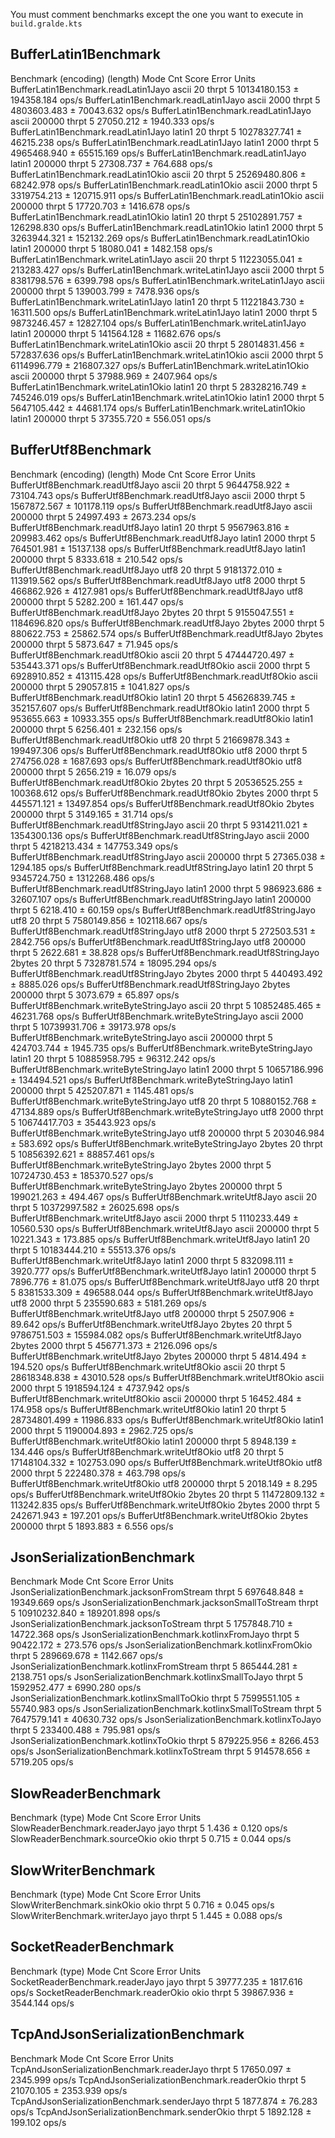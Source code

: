 You must comment benchmarks except the one you want to execute in `build.gralde.kts`

## BufferLatin1Benchmark

Benchmark                              (encoding)  (length)   Mode  Cnt         Score        Error  Units
BufferLatin1Benchmark.readLatin1Jayo        ascii        20  thrpt    5  10134180.153 ± 194358.184  ops/s
BufferLatin1Benchmark.readLatin1Jayo        ascii      2000  thrpt    5   4803603.483 ±  70043.632  ops/s
BufferLatin1Benchmark.readLatin1Jayo        ascii    200000  thrpt    5     27050.212 ±   1940.333  ops/s
BufferLatin1Benchmark.readLatin1Jayo       latin1        20  thrpt    5  10278327.741 ±  46215.238  ops/s
BufferLatin1Benchmark.readLatin1Jayo       latin1      2000  thrpt    5   4965468.940 ±  65515.169  ops/s
BufferLatin1Benchmark.readLatin1Jayo       latin1    200000  thrpt    5     27308.737 ±    764.688  ops/s
BufferLatin1Benchmark.readLatin1Okio        ascii        20  thrpt    5  25269480.806 ±  68242.978  ops/s
BufferLatin1Benchmark.readLatin1Okio        ascii      2000  thrpt    5   3319754.213 ± 120715.911  ops/s
BufferLatin1Benchmark.readLatin1Okio        ascii    200000  thrpt    5     17720.703 ±   1416.678  ops/s
BufferLatin1Benchmark.readLatin1Okio       latin1        20  thrpt    5  25102891.757 ± 126298.830  ops/s
BufferLatin1Benchmark.readLatin1Okio       latin1      2000  thrpt    5   3263944.321 ± 152132.269  ops/s
BufferLatin1Benchmark.readLatin1Okio       latin1    200000  thrpt    5     18080.041 ±   1482.158  ops/s
BufferLatin1Benchmark.writeLatin1Jayo       ascii        20  thrpt    5  11223055.041 ± 213283.427  ops/s
BufferLatin1Benchmark.writeLatin1Jayo       ascii      2000  thrpt    5   8381798.576 ±   6399.798  ops/s
BufferLatin1Benchmark.writeLatin1Jayo       ascii    200000  thrpt    5    139003.799 ±   7478.936  ops/s
BufferLatin1Benchmark.writeLatin1Jayo      latin1        20  thrpt    5  11221843.730 ±  16311.500  ops/s
BufferLatin1Benchmark.writeLatin1Jayo      latin1      2000  thrpt    5   9873246.457 ±  12827.104  ops/s
BufferLatin1Benchmark.writeLatin1Jayo      latin1    200000  thrpt    5    141564.128 ±  11682.676  ops/s
BufferLatin1Benchmark.writeLatin1Okio       ascii        20  thrpt    5  28014831.456 ± 572837.636  ops/s
BufferLatin1Benchmark.writeLatin1Okio       ascii      2000  thrpt    5   6114996.779 ± 216807.327  ops/s
BufferLatin1Benchmark.writeLatin1Okio       ascii    200000  thrpt    5     37988.969 ±   2407.964  ops/s
BufferLatin1Benchmark.writeLatin1Okio      latin1        20  thrpt    5  28328216.749 ± 745246.019  ops/s
BufferLatin1Benchmark.writeLatin1Okio      latin1      2000  thrpt    5   5647105.442 ±  44681.174  ops/s
BufferLatin1Benchmark.writeLatin1Okio      latin1    200000  thrpt    5     37355.720 ±    556.051  ops/s

## BufferUtf8Benchmark

Benchmark                                (encoding)  (length)   Mode  Cnt         Score         Error  Units
BufferUtf8Benchmark.readUtf8Jayo              ascii        20  thrpt    5   9644758.922 ±   73104.743  ops/s
BufferUtf8Benchmark.readUtf8Jayo              ascii      2000  thrpt    5   1567872.567 ±  101178.119  ops/s
BufferUtf8Benchmark.readUtf8Jayo              ascii    200000  thrpt    5     24997.493 ±    2673.234  ops/s
BufferUtf8Benchmark.readUtf8Jayo             latin1        20  thrpt    5   9567963.816 ±  209983.462  ops/s
BufferUtf8Benchmark.readUtf8Jayo             latin1      2000  thrpt    5    764501.981 ±   15137.138  ops/s
BufferUtf8Benchmark.readUtf8Jayo             latin1    200000  thrpt    5      8333.618 ±     210.542  ops/s
BufferUtf8Benchmark.readUtf8Jayo               utf8        20  thrpt    5   9181372.010 ±  113919.562  ops/s
BufferUtf8Benchmark.readUtf8Jayo               utf8      2000  thrpt    5    466862.926 ±    4127.981  ops/s
BufferUtf8Benchmark.readUtf8Jayo               utf8    200000  thrpt    5      5282.200 ±     161.447  ops/s
BufferUtf8Benchmark.readUtf8Jayo             2bytes        20  thrpt    5   9155047.551 ± 1184696.820  ops/s
BufferUtf8Benchmark.readUtf8Jayo             2bytes      2000  thrpt    5    880622.753 ±   25862.574  ops/s
BufferUtf8Benchmark.readUtf8Jayo             2bytes    200000  thrpt    5      5873.647 ±      71.945  ops/s
BufferUtf8Benchmark.readUtf8Okio              ascii        20  thrpt    5  47444720.497 ±  535443.371  ops/s
BufferUtf8Benchmark.readUtf8Okio              ascii      2000  thrpt    5   6928910.852 ±  413115.428  ops/s
BufferUtf8Benchmark.readUtf8Okio              ascii    200000  thrpt    5     29057.815 ±    1041.827  ops/s
BufferUtf8Benchmark.readUtf8Okio             latin1        20  thrpt    5  45626839.745 ±  352157.607  ops/s
BufferUtf8Benchmark.readUtf8Okio             latin1      2000  thrpt    5    953655.663 ±   10933.355  ops/s
BufferUtf8Benchmark.readUtf8Okio             latin1    200000  thrpt    5      6256.401 ±     232.156  ops/s
BufferUtf8Benchmark.readUtf8Okio               utf8        20  thrpt    5  21669878.343 ±  199497.306  ops/s
BufferUtf8Benchmark.readUtf8Okio               utf8      2000  thrpt    5    274756.028 ±    1687.693  ops/s
BufferUtf8Benchmark.readUtf8Okio               utf8    200000  thrpt    5      2656.219 ±      16.079  ops/s
BufferUtf8Benchmark.readUtf8Okio             2bytes        20  thrpt    5  20536525.255 ±  100368.612  ops/s
BufferUtf8Benchmark.readUtf8Okio             2bytes      2000  thrpt    5    445571.121 ±   13497.854  ops/s
BufferUtf8Benchmark.readUtf8Okio             2bytes    200000  thrpt    5      3149.165 ±      31.714  ops/s
BufferUtf8Benchmark.readUtf8StringJayo        ascii        20  thrpt    5   9314211.021 ± 1354300.136  ops/s
BufferUtf8Benchmark.readUtf8StringJayo        ascii      2000  thrpt    5   4218213.434 ±  147753.349  ops/s
BufferUtf8Benchmark.readUtf8StringJayo        ascii    200000  thrpt    5     27365.038 ±    1294.185  ops/s
BufferUtf8Benchmark.readUtf8StringJayo       latin1        20  thrpt    5   9345724.750 ± 1312268.486  ops/s
BufferUtf8Benchmark.readUtf8StringJayo       latin1      2000  thrpt    5    986923.686 ±   32607.107  ops/s
BufferUtf8Benchmark.readUtf8StringJayo       latin1    200000  thrpt    5      6218.410 ±      60.159  ops/s
BufferUtf8Benchmark.readUtf8StringJayo         utf8        20  thrpt    5   7580149.856 ±  102118.667  ops/s
BufferUtf8Benchmark.readUtf8StringJayo         utf8      2000  thrpt    5    272503.531 ±    2842.756  ops/s
BufferUtf8Benchmark.readUtf8StringJayo         utf8    200000  thrpt    5      2622.681 ±      38.828  ops/s
BufferUtf8Benchmark.readUtf8StringJayo       2bytes        20  thrpt    5   7328781.574 ±   18095.294  ops/s
BufferUtf8Benchmark.readUtf8StringJayo       2bytes      2000  thrpt    5    440493.492 ±    8885.026  ops/s
BufferUtf8Benchmark.readUtf8StringJayo       2bytes    200000  thrpt    5      3073.679 ±      65.897  ops/s
BufferUtf8Benchmark.writeByteStringJayo       ascii        20  thrpt    5  10852485.465 ±   46231.768  ops/s
BufferUtf8Benchmark.writeByteStringJayo       ascii      2000  thrpt    5  10739931.706 ±   39173.978  ops/s
BufferUtf8Benchmark.writeByteStringJayo       ascii    200000  thrpt    5    424703.744 ±    1945.735  ops/s
BufferUtf8Benchmark.writeByteStringJayo      latin1        20  thrpt    5  10885958.795 ±   96312.242  ops/s
BufferUtf8Benchmark.writeByteStringJayo      latin1      2000  thrpt    5  10657186.996 ±  134494.521  ops/s
BufferUtf8Benchmark.writeByteStringJayo      latin1    200000  thrpt    5    425207.871 ±    1145.481  ops/s
BufferUtf8Benchmark.writeByteStringJayo        utf8        20  thrpt    5  10880152.768 ±   47134.889  ops/s
BufferUtf8Benchmark.writeByteStringJayo        utf8      2000  thrpt    5  10674417.703 ±   35443.923  ops/s
BufferUtf8Benchmark.writeByteStringJayo        utf8    200000  thrpt    5    203046.984 ±     583.692  ops/s
BufferUtf8Benchmark.writeByteStringJayo      2bytes        20  thrpt    5  10856392.621 ±   88857.461  ops/s
BufferUtf8Benchmark.writeByteStringJayo      2bytes      2000  thrpt    5  10724730.453 ±  185370.527  ops/s
BufferUtf8Benchmark.writeByteStringJayo      2bytes    200000  thrpt    5    199021.263 ±     494.467  ops/s
BufferUtf8Benchmark.writeUtf8Jayo             ascii        20  thrpt    5  10372997.582 ±   26025.698  ops/s
BufferUtf8Benchmark.writeUtf8Jayo             ascii      2000  thrpt    5   1110233.449 ±   10560.530  ops/s
BufferUtf8Benchmark.writeUtf8Jayo             ascii    200000  thrpt    5     10221.343 ±     173.885  ops/s
BufferUtf8Benchmark.writeUtf8Jayo            latin1        20  thrpt    5  10183444.210 ±   55513.376  ops/s
BufferUtf8Benchmark.writeUtf8Jayo            latin1      2000  thrpt    5    832098.111 ±    3920.777  ops/s
BufferUtf8Benchmark.writeUtf8Jayo            latin1    200000  thrpt    5      7896.776 ±      81.075  ops/s
BufferUtf8Benchmark.writeUtf8Jayo              utf8        20  thrpt    5   8381533.309 ±  496588.044  ops/s
BufferUtf8Benchmark.writeUtf8Jayo              utf8      2000  thrpt    5    235590.683 ±    5181.269  ops/s
BufferUtf8Benchmark.writeUtf8Jayo              utf8    200000  thrpt    5      2507.906 ±      89.642  ops/s
BufferUtf8Benchmark.writeUtf8Jayo            2bytes        20  thrpt    5   9786751.503 ±  155984.082  ops/s
BufferUtf8Benchmark.writeUtf8Jayo            2bytes      2000  thrpt    5    456771.373 ±    2126.096  ops/s
BufferUtf8Benchmark.writeUtf8Jayo            2bytes    200000  thrpt    5      4814.494 ±     194.520  ops/s
BufferUtf8Benchmark.writeUtf8Okio             ascii        20  thrpt    5  28618348.838 ±   43010.528  ops/s
BufferUtf8Benchmark.writeUtf8Okio             ascii      2000  thrpt    5   1918594.124 ±    4737.942  ops/s
BufferUtf8Benchmark.writeUtf8Okio             ascii    200000  thrpt    5     16452.484 ±     174.958  ops/s
BufferUtf8Benchmark.writeUtf8Okio            latin1        20  thrpt    5  28734801.499 ±   11986.833  ops/s
BufferUtf8Benchmark.writeUtf8Okio            latin1      2000  thrpt    5   1190004.893 ±    2962.725  ops/s
BufferUtf8Benchmark.writeUtf8Okio            latin1    200000  thrpt    5      8948.139 ±     134.446  ops/s
BufferUtf8Benchmark.writeUtf8Okio              utf8        20  thrpt    5  17148104.332 ±  102753.090  ops/s
BufferUtf8Benchmark.writeUtf8Okio              utf8      2000  thrpt    5    222480.378 ±     463.798  ops/s
BufferUtf8Benchmark.writeUtf8Okio              utf8    200000  thrpt    5      2018.149 ±       8.295  ops/s
BufferUtf8Benchmark.writeUtf8Okio            2bytes        20  thrpt    5  11472809.132 ±  113242.835  ops/s
BufferUtf8Benchmark.writeUtf8Okio            2bytes      2000  thrpt    5    242671.943 ±     197.201  ops/s
BufferUtf8Benchmark.writeUtf8Okio            2bytes    200000  thrpt    5      1893.883 ±       6.556  ops/s

## JsonSerializationBenchmark

Benchmark                                         Mode  Cnt         Score        Error  Units
JsonSerializationBenchmark.jacksonFromStream     thrpt    5    697648.848 ±  19349.669  ops/s
JsonSerializationBenchmark.jacksonSmallToStream  thrpt    5  10910232.840 ± 189201.898  ops/s
JsonSerializationBenchmark.jacksonToStream       thrpt    5   1757848.710 ±  14722.368  ops/s
JsonSerializationBenchmark.kotlinxFromJayo       thrpt    5     90422.172 ±    273.576  ops/s
JsonSerializationBenchmark.kotlinxFromOkio       thrpt    5    289669.678 ±   1142.667  ops/s
JsonSerializationBenchmark.kotlinxFromStream     thrpt    5    865444.281 ±   2138.751  ops/s
JsonSerializationBenchmark.kotlinxSmallToJayo    thrpt    5   1592952.477 ±   6990.280  ops/s
JsonSerializationBenchmark.kotlinxSmallToOkio    thrpt    5   7599551.105 ±  55740.983  ops/s
JsonSerializationBenchmark.kotlinxSmallToStream  thrpt    5   7647579.141 ±  40630.732  ops/s
JsonSerializationBenchmark.kotlinxToJayo         thrpt    5    233400.488 ±    795.981  ops/s
JsonSerializationBenchmark.kotlinxToOkio         thrpt    5    879225.956 ±   8266.453  ops/s
JsonSerializationBenchmark.kotlinxToStream       thrpt    5    914578.656 ±   5719.205  ops/s

## SlowReaderBenchmark

Benchmark                       (type)   Mode  Cnt  Score   Error  Units
SlowReaderBenchmark.readerJayo    jayo  thrpt    5  1.436 ± 0.120  ops/s
SlowReaderBenchmark.sourceOkio    okio  thrpt    5  0.715 ± 0.044  ops/s

## SlowWriterBenchmark

Benchmark                       (type)   Mode  Cnt  Score   Error  Units
SlowWriterBenchmark.sinkOkio      okio  thrpt    5  0.716 ± 0.045  ops/s
SlowWriterBenchmark.writerJayo    jayo  thrpt    5  1.445 ± 0.088  ops/s

## SocketReaderBenchmark

Benchmark                         (type)   Mode  Cnt      Score      Error  Units
SocketReaderBenchmark.readerJayo    jayo  thrpt    5  39777.235 ± 1817.616  ops/s
SocketReaderBenchmark.readerOkio    okio  thrpt    5  39867.936 ± 3544.144  ops/s

## TcpAndJsonSerializationBenchmark

Benchmark                                     Mode  Cnt      Score      Error  Units
TcpAndJsonSerializationBenchmark.readerJayo  thrpt    5  17650.097 ± 2345.999  ops/s
TcpAndJsonSerializationBenchmark.readerOkio  thrpt    5  21070.105 ± 2353.939  ops/s
TcpAndJsonSerializationBenchmark.senderJayo  thrpt    5   1877.874 ±   76.283  ops/s
TcpAndJsonSerializationBenchmark.senderOkio  thrpt    5   1892.128 ±  199.102  ops/s
